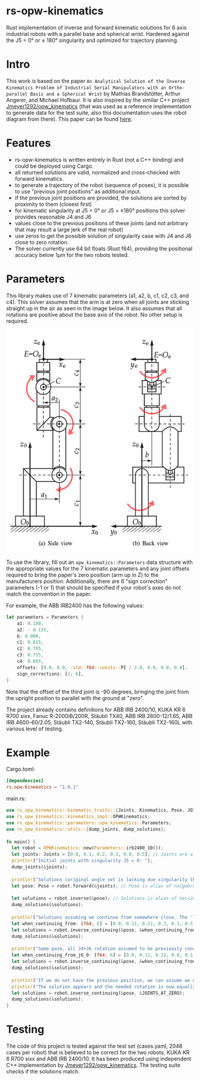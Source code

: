 # rs-opw-kinematics

Rust implementation of inverse and forward kinematic solutions for 6 axis industrial robots with a parallel base 
and spherical wrist. Hardened against the J5 = 0&deg; or &plusmn; 180&deg; singularity and optimized for trajectory planning.

# Intro

This work is based on the paper `An Analytical Solution of the Inverse Kinematics Problem
of Industrial Serial Manipulators with an Ortho-parallel Basis and a Spherical Wrist` by
Mathias Brandstötter, Arthur Angerer, and Michael Hofbaur. It is also inspired by the similar
C++ project [Jmeyer1292/opw_kinematics](https://github.com/Jmeyer1292/opw_kinematics) (that was used as a reference
implementation to generate data for the test suite, also this documentation uses the robot diagram from there).
This paper can be found
[here](https://www.researchgate.net/profile/Mathias-Brandstoetter/publication/264212870_An_Analytical_Solution_of_the_Inverse_Kinematics_Problem_of_Industrial_Serial_Manipulators_with_an_Ortho-parallel_Basis_and_a_Spherical_Wrist/links/53d2417e0cf2a7fbb2e98b09/An-Analytical-Solution-of-the-Inverse-Kinematics-Problem-of-Industrial-Serial-Manipulators-with-an-Ortho-parallel-Basis-and-a-Spherical-Wrist.pdf).

# Features
- rs-opw-kinematics is written entirely in Rust (not a C++ binding) and could be deployed using Cargo.
- all returned solutions are valid, normalized and cross-checked with forward kinematics. 
- to generate a trajectory of the robot (sequence of poses), it is possible to use "previous joint positions" as additional input.
- if the previous joint positions are provided, the solutions are sorted by proximity to them (closest first)
- for kinematic singularity at J5 = 0&deg; or J5 = &plusmn;180&deg; positions this solver provides reasonable J4 and J6
- values close to the previous positions of these joints (and not arbitrary that may result a large jerk of the real robot)
- use zeros to get the possible solution of singularity case with J4 and J6 close to zero rotation.
- The solver currently use 64 bit floats (Rust f64), providing the positional accuracy below 1&micro;m for
  the two robots tested.

# Parameters

This library makes use of 7 kinematic parameters (a1, a2, b, c1, c2, c3, and c4). This solver assumes that the arm is 
at zero when all joints are sticking straight up in the air as seen in the image below. It also assumes that all 
rotations are positive about the base axis of the robot. No other setup is required. 

![OPW Diagram](documentation/opw.png)

To use the library, fill out an `opw_kinematics::Parameters` data structure with the appropriate values for the 7
kinematic parameters and any joint offsets required to bring the paper's zero position (arm up in Z) to the
manufacturers position. Additionally, there are 6 "sign correction" parameters (-1 or 1) that should be specified if
your robot's axes do not match the convention in the paper.

For example, the ABB IRB2400 has the following values:

```Rust
let parameters = Parameters {
    a1: 0.100,
    a2: - 0.135,
    b: 0.000,
    c1: 0.615,
    c2: 0.705,
    c3: 0.755,
    c4: 0.085,
    offsets: [0.0, 0.0, -std::f64::consts::PI / 2.0, 0.0, 0.0, 0.0],
    sign_corrections: [1; 6],
}
``` 

Note that the offset of the third joint is -90 degrees, bringing the joint from the upright position to parallel with
the ground at "zero".

The project already contains definitions for ABB IRB 2400/10, KUKA KR 6 R700 sixx, Fanuc R-2000iB/200R, Stäubli TX40,
ABB IRB 2600-12/1.65, ABB IRB 4600-60/2.05, Stäubli TX2-140, Stäubli TX2-160, Stäubli TX2-160L with various level of
testing. 

# Example
Cargo.toml:
```toml
[dependencies]
rs-opw-kinematics = "1.0.1"
```

main.rs:

```Rust
use rs_opw_kinematics::kinematic_traits::{Joints, Kinematics, Pose, JOINTS_AT_ZERO};
use rs_opw_kinematics::kinematics_impl::OPWKinematics;
use rs_opw_kinematics::parameters::opw_kinematics::Parameters;
use rs_opw_kinematics::utils::{dump_joints, dump_solutions};

fn main() {
  let robot = OPWKinematics::new(Parameters::irb2400_10());
  let joints: Joints = [0.0, 0.1, 0.2, 0.3, 0.0, 0.5]; // Joints are alias of [f64; 6]
  println!("Initial joints with singularity J5 = 0: ");
  dump_joints(&joints);

  println!("Solutions (original angle set is lacking due singularity there: ");
  let pose: Pose = robot.forward(&joints); // Pose is alias of nalgebra::Isometry3<f64>

  let solutions = robot.inverse(&pose); // Solutions is alias of Vec<Joints>
  dump_solutions(&solutions);

  println!("Solutions assuming we continue from somewhere close. The 'lost solution' returns");
  let when_continuing_from: [f64; 6] = [0.0, 0.11, 0.22, 0.3, 0.1, 0.5];
  let solutions = robot.inverse_continuing(&pose, &when_continuing_from);
  dump_solutions(&solutions);

  println!("Same pose, all J4+J6 rotation assumed to be previously concentrated on J4 only");
  let when_continuing_from_j6_0: [f64; 6] = [0.0, 0.11, 0.22, 0.8, 0.1, 0.0];
  let solutions = robot.inverse_continuing(&pose, &when_continuing_from_j6_0);
  dump_solutions(&solutions);

  println!("If we do not have the previous position, we can assume we want J4, J6 close to 0.0");
  println!("The solution appears and the needed rotation is now equally distributed between J4 and J6.");
  let solutions = robot.inverse_continuing(&pose, &JOINTS_AT_ZERO);
  dump_solutions(&solutions);
}

```

# Testing
The code of this project is tested against the test set (cases.yaml, 2048 cases per robot) that is 
believed to be correct for the two robots, KUKA KR 6 R700 sixx and ABB IRB 2400/10. It has been produced 
using independent C++ implementation by [Jmeyer1292/opw_kinematics](https://github.com/Jmeyer1292/opw_kinematics). The testing suite checks if the solutions
match.


